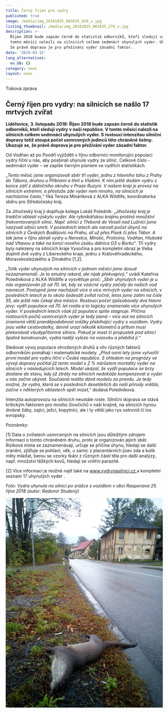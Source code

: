```yaml
---
title: Černý říjen pro vydry
published: true
image: /media/img_20181025_083635_620_v.jpg
listing_thumbnail: /media/img_20181025_083635_274_v.jpg
description: >-
  Říjen 2018 bude zapsán černě do statistik odborníků, kteří sledují vydry. V
  tomto měsíci nalezli na silnicích celkem sedmnáct uhynulých vyder. Ukazuje se,
  že právě doprava je pro přežívání vyder zásadní faktor. 
date: '2019-03-15'
lang_alternatives:
  en_GB: {}
category: news
layout: news
---
```

Tisková zpráva 

## Černý říjen pro vydry: na silnicích se našlo 17 mrtvých zvířat

**Lidéřovice, 3. listopadu 2018: Říjen 2018 bude zapsán černě do statistik odborníků, kteří sledují vydry v naší republice. V tomto měsíci nalezli na silnicích celkem sedmnáct uhynulých vyder. S rostoucí intenzitou silniční dopravy totiž stoupá počet usmrcených jedinců této chráněné šelmy. Ukazuje se, že právě doprava je pro přežívání vyder zásadní faktor.**

Od Vodňan až po Poodří vyjížděli v říjnu odborníci monitorující populaci vydry říční u nás, aby posbírali uhynulé vydry ze silnic. Celkové číslo - sedmnáct vyder – se zapíše černým písmem ve vydřích statistikách.

„_Tento měsíc jsme organizovali sběr tří vyder, jednu z hlavního tahu z Prahy do Tábora, druhou u Příbrami a třetí u Vlašimi. K nim ještě dodám vydru z konce září z dálničního okruhu v Praze Ruzyni. V našem kraji je provoz na silnicích extrémní, a přestože zde vyder není mnoho, na silnicích je nacházíme často_,“ říká Tereza Mináriková z ALKA Wildlife, koordinátorka sběru pro Středočeský kraj.

Za Jihočeský kraj ji doplňuje kolega Lukáš Poledník: „_Jihočeský kraj je tradiční oblastí výskytu vyder. Ale rybníkářskou krajinu protíná množství frekventovaných silnic. Např. silnici z Třeboně do Veselí nad Lužnicí jsme nazývali silnicí smrti. V posledních letech ale narostl počet úhynů na silnicích z Českých Budějovic na Prahu, ať už přes Písek či přes Tábor. A tak jsme v říjnu sbírali vydry u Nerestce, Mirotic, Protivína, Vodňan, Hluboké nad Vltavou a také na konci nového úseku dálnice D3 u Borku_“. Tři vydry byly nalezeny na silnicích kraje Vysočina a pro kompletní obraz je třeba doplnit dvě vydry z Libereckého kraje, jednu z Královéhradeckého, Moravskoslezského a Zlínského \[1,2].

„_Tolik vyder uhynulých na silnicích v jednom měsíci jsme dosud nezaznamenali. Je to smutný rekord, ale nijak překvapivý_,“ uvádí Kateřina Poledníková z ALKA Wildlife a vysvětluje proč: „_Sběr uhynulých vyder je u nás organizován již od 70. let, kdy se vzácné vydry začaly do našich vod navracet. Postupně jsme nacházeli více a více mrtvých vyder na silnicích, v posledních letech je to okolo šedesáti zvířat ročně, letos jsme zatím na čísle 55, ale ještě nás čekají dva měsíce. Rostoucí počet způsobovaly dva hlavní jevy: vydří populace od 70. let rostla a to logicky znamenalo více uhynulých vyder. V posledních letech však již populace spíše stagnuje. Příčina rostoucích počtů usmrcených vyder je tedy jasná – více aut na silnicích znamená větší pravděpodobnost srážky přebíhající vydry s vozidlem. Vydry jsou velké cestovatelky, denně urazí několik kilometrů a přitom musí překonávat všudypřítomné silnice. Pokud je most či propustek pod silnicí špatně konstruován, vydra raději vyleze na vozovku a přebíhá ji._“

Sledovat vývoj populace ohrožených druhů a vliv různých faktorů odborníkům pomáhají i matematické modely. „_Před osmi lety jsme vytvořili první model pro vydru říční v České republice. S ohledem na prognózy ve vývoji dopravy počítal již tento model s 2 % nárůstem mortality vyder na silnicích v následujících letech. Model ukázal, že vydří populace se brzy dostane do stavu, kdy již ztráty na silnicích nedokáže kompenzovat a vyder u nás začne ubývat. Současná realita dává modelu za pravdu. Je tedy možné, že vydra, která se v posledních desetiletích do naší přírody vrátila, začne v některých oblastech opět mizet,_“ dodává Poledníková.

Intenzita autoprovozu na silnicích neustále roste. Silniční doprava se stává kritickým faktorem pro mnoho živočichů v naší krajině, na silnicích hynou drobné žáby, zajíci, ježci, kopytníci, ale i ty větší jako rys ostrovid či los evropský.

Poznámky:

\[1] Data o zvířatech usmrcených na silnicích jsou důležitým zdrojem informací o tomto chráněném druhu, proto je organizován jejich sběr. Riziková místa se zaznamenávají, určuje se příčina úhynu, hledají se další zranění, zjišťuje se pohlaví, věk, u samic z placentárních jizev zda a kolik měly mláďat, berou se vzorky tkání z různých částí těla pro další analýzy, např. množství těžkých kovů, hledají se vnitřní parazité.

\[2] Více informací je možné najít také na [www.vydrynasilnici.cz ](www.vydrynasilnici.cz)a kompletní seznam 17 uhynulých vyder .

_Foto: Vydra uhynula na silnici po srážce s vozidlem v obci Raspenava 25. října 2018 (autor: Radomír Studený)_

![](/media/img_20181025_083635_610.jpg)
